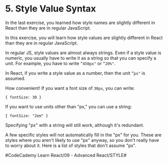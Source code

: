# 5. Style Value Syntax
In the last exercise, you learned how style names are slightly different in React than they are in regular JavaScript.

In this exercise, you will learn how style values are slightly different in React than they are in regular JavaScript.

In regular JS, style values are almost always strings. Even if a style value is numeric, you usually have to write it as a string so that you can specify a unit. For example, you have to write `”450px"` or `”20%"`.

In React, if you write a style value as a number, then the unit `”px"` is assumed.

How convenient! If you want a font size of `30px`, you can write:

`{ fontSize: 30 }`

If you want to use units other than "px," you can use a string:

`{ fontSize: "2em" }`

Specifying "px" with a string will still work, although it's redundant.

A few specific styles will not automatically fill in the "px" for you. These are styles where you aren't likely to use "px" anyway, so you don't really have to worry about it. Here is a list of styles that don't assume "px".



#CodeCademy Learn React/09 - Advanced React/STYLE#